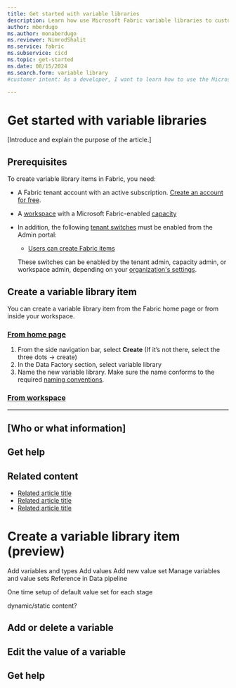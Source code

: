 ```yaml
---
title: Get started with variable libraries
description: Learn how use Microsoft Fabric variable libraries to customize and share item configurations in a workspace.
author: mberdugo
ms.author: monaberdugo
ms.reviewer: NimrodShalit
ms.service: fabric
ms.subservice: cicd
ms.topic: get-started
ms.date: 08/15/2024
ms.search.form: variable library
#customer intent: As a developer, I want to learn how to use the Microsoft Fabric variable library tool to customize and share item configurations in a workspace so that I can manage my content lifecycle.

---
```


# Get started with variable libraries

[Introduce and explain the purpose of the article.]

<!-- Required: Introductory paragraphs (no heading)

Write a brief introduction that can help the user
determine whether the article is relevant for them
and to describe what aspects of a product or service
the article covers.

-->

## Prerequisites

To create variable library items in Fabric, you need:

* A Fabric tenant account with an active subscription. [Create an account for free](../../get-started/fabric-trial.md).
* A [workspace](../../get-started/create-workspaces.md) with a Microsoft Fabric-enabled [capacity](../../enterprise/licenses.md#capacity)
* In addition, the following [tenant switches](../../admin/about-tenant-settings.md) must be enabled from the Admin portal:
  * [Users can create Fabric items](../../admin/fabric-switch.md)

  These switches can be enabled by the tenant admin, capacity admin, or workspace admin, depending on your [organization's settings](../../admin/delegate-settings.md).

## Create a variable library item

You can create a variable library item from the Fabric home page or from inside your workspace.

### [From home page](#tab/home-page)

1. From the side navigation bar, select **Create** (If it’s not there, select the three dots -> create)
1. In the Data Factory section, select variable library
1. Name the new variable library. Make sure the name conforms to the required [naming conventions](./understand-variable-library.md#naming-conventions).

### [From workspace](#tab/workspace)


---
## [Who or what information]

<!-- Optional: Links to use information - H2

In an H2 section, describe who the product or service is for,
or what it's used for.

-->

## Get help

<!-- Optional: Links to help information - H2

In an H2 section, list resources and support services that 
provide help when you use the product or service.

-->

## Related content

* [Related article title](link.md)
* [Related article title](link.md)
* [Related article title](link.md)



# Create a variable library item (preview)

Add variables and types
Add values
Add new value set
Manage variables and value sets
Reference in Data pipeline

One time setup of default value set for each stage

dynamic/static content?

## Add or delete a variable

## Edit the value of a variable

## Get help

<!-- Optional: Links to help information - H2

In an H2 section, list resources and support services that 
provide help when you use the product or service.

-->